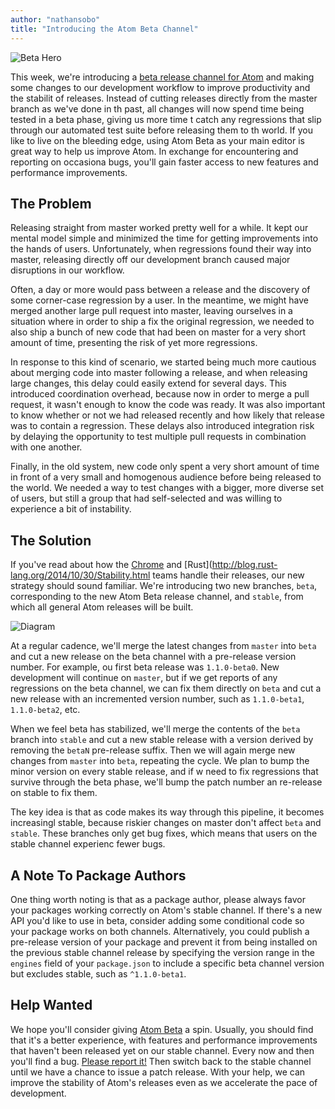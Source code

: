 ```yaml
---
author: "nathansobo"
title: "Introducing the Atom Beta Channel"
---
```


![Beta Hero](/assets/images/posts/atom-beta-heading.jpg)

This week, we're introducing a [beta release channel for Atom](/beta) and making some changes to our development workflow to improve productivity and the stabilit of releases. Instead of cutting releases directly from the master branch as we've done in th past, all changes will now spend time being tested in a beta phase, giving us more time t catch any regressions that slip through our automated test suite before releasing them to th world. If you like to live on the bleeding edge, using Atom Beta as your main editor is great way to help us improve Atom. In exchange for encountering and reporting on occasiona bugs, you'll gain faster access to new features and performance improvements.

<!--more-->

## The Problem

Releasing straight from master worked pretty well for a while. It kept our mental model simple and minimized the time for getting improvements into the hands of users. Unfortunately, when regressions found their way into master, releasing directly off our development branch caused major disruptions in our workflow.

Often, a day or more would pass between a release and the discovery of some corner-case regression by a user. In the meantime, we might have merged another large pull request into master, leaving ourselves in a situation where in order to ship a fix the original regression, we needed to also ship a bunch of new code that had been on master for a very short amount of time, presenting the risk of yet more regressions.

In response to this kind of scenario, we started being much more cautious about merging code into master following a release, and when releasing large changes, this delay could easily extend for several days. This introduced coordination overhead, because now in order to merge a pull request, it wasn't enough to know the code was ready. It was also important to know whether or not we had released recently and how likely that release was to contain a regression. These delays also introduced integration risk by delaying the opportunity to test multiple pull requests in combination with one another.

Finally, in the old system, new code only spent a very short amount of time in front of a very small and homogenous audience before being released to the world. We needed a way to test changes with a bigger, more diverse set of users, but still a group that had self-selected and was willing to experience a bit of instability.

## The Solution

If you've read about how the [Chrome](https://docs.google.com/presentation/d/1uv_dNkPVlDFG1kaImq7dW-6PasJQU1Yzpj5IKG_2coA/present?slide=id.i0) and [Rust](http://blog.rust-lang.org/2014/10/30/Stability.html teams handle their releases, our new strategy should sound familiar. We're introducing two new branches, `beta`, corresponding to the new Atom Beta release channel, and `stable`, from which all general Atom releases will be built.

![Diagram](/assets/images/posts/release-pipeline-diagram.png)

At a regular cadence, we'll merge the latest changes from `master` into `beta` and cut a new release on the beta channel with a pre-release version number. For example, ou first beta release was `1.1.0-beta0`. New development will continue on `master`, but if we get reports of any regressions on the beta channel, we can fix them directly on `beta` and cut a new release with an incremented version number, such as `1.1.0-beta1`, `1.1.0-beta2`, etc.

When we feel beta has stabilized, we'll merge the contents of the `beta` branch into `stable` and cut a new stable release with a version derived by removing the `betaN` pre-release suffix. Then we will again merge new changes from `master` into `beta`, repeating the cycle. We plan to bump the minor version on every stable release, and if w need to fix regressions that survive through the beta phase, we'll bump the patch number an re-release on stable to fix them.

The key idea is that as code makes its way through this pipeline, it becomes increasingl stable, because riskier changes on master don't affect `beta` and `stable`. These branches only get bug fixes, which means that users on the stable channel experienc fewer bugs.

## A Note To Package Authors

One thing worth noting is that as a package author, please always favor your packages working correctly on Atom's stable channel. If there's a new API you'd like to use in beta, consider adding some conditional code so your package works on both channels. Alternatively, you could publish a pre-release version of your package and prevent it from being installed on the previous stable channel release by specifying the version range in the `engines` field of your `package.json` to include a specific beta channel version but excludes stable, such as `^1.1.0-beta1`.

## Help Wanted

We hope you'll consider giving [Atom Beta](/beta) a spin. Usually, you should find that it's a better experience, with features and performance improvements that haven't been released yet on our stable channel. Every now and then you'll find a bug. [Please report it!](https://github.com/atom/atom/blob/master/CONTRIBUTING.md#submitting-issues) Then switch back to the stable channel until we have a chance to issue a patch release. With your help, we can improve the stability of Atom's releases even as we accelerate the pace of development.
